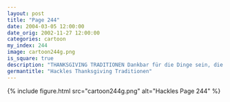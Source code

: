 ```yaml
---
layout: post
title: "Page 244"
date: 2004-03-05 12:00:00
date_orig: 2002-11-27 12:00:00
categories: cartoon
my_index: 244
image: cartoon244g.png
is_square: true
description: "THANKSGIVING TRADITIONEN Dankbar für die Dinge sein, die wir haben Danke, Free Software Foundation, für den GCC Compiler Freunde und Familie treffen Willst du ein Stück, Neffe Arnold Das ist Eddie Ach, richtig Und natürlich, die gefüllten Vögel Hackles Hazel Pete Percy"
germantitle: "Hackles Thanksgiving Traditionen"
---
```


{% include figure.html src="cartoon244g.png" alt="Hackles Page 244"  %}
